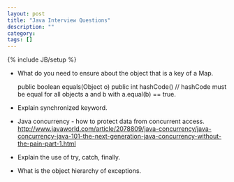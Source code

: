```yaml
---
layout: post
title: "Java Interview Questions"
description: ""
category: 
tags: []
---
```

{% include JB/setup %}




* What do you need to ensure about the object that is a key of a Map. 

    public boolean equals(Object o)
    public int hashCode()
    // hashCode must be equal for all objects a and b with a.equal(b) == true.


* Explain synchronized keyword.


* Java concurrency - how to protect data from concurrent access. 
http://www.javaworld.com/article/2078809/java-concurrency/java-concurrency-java-101-the-next-generation-java-concurrency-without-the-pain-part-1.html

* Explain the use of try, catch, finally. 


* What is the object hierarchy of exceptions. 



